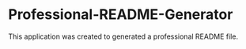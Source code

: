 # Professional-README-Generator
This application was created to generated a professional README file.
